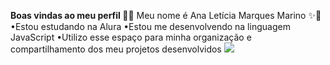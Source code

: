 **Boas vindas ao meu perfil 🌊💓**
Meu nome é Ana Letícia Marques Marino ✨💫
•Estou estudando na Alura
•Estou me desenvolvendo na linguagem JavaScript
•Utilizo esse espaço para minha organização e compartilhamento dos meu projetos desenvolvidos
![](https://static.biologianet.com/conteudo/images/a-ecolocalizacao-permite-aos-golfinhos-identificarem-localizacao-dos-outros-membros-grupo-5a16dd2bf3f9b.jpg)
